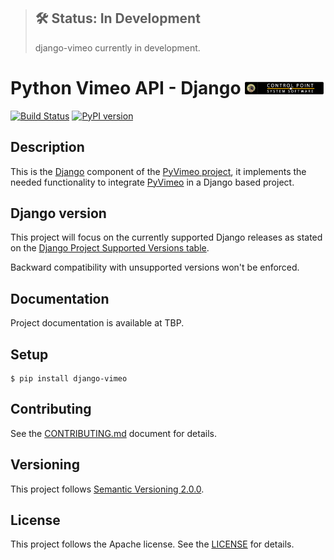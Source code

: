 > ## 🛠 Status: In Development
> django-vimeo currently in development.

# Python Vimeo API - Django  [<img src="./logo.png" alt="CPSS by XGDFalcon®" height="20px" />](https://controlpointsw.com) 

[![Build Status](https://travis-ci.org/CPSSw/django-vimeo.svg?branch=master)](https://travis-ci.org/CPSSw/django-vimeo)
[![PyPI version](https://badge.fury.io/py/django-vimeo.svg)](https://badge.fury.io/py/django-vimeo)

## Description

This is the [Django](https://www.djangoproject.com/) component of the
[PyVimeo project](https://github.com/vimeo/vimeo.py),
it implements the needed functionality to integrate
[PyVimeo](https://github.com/vimeo/vimeo.py)
in a Django based project.

## Django version

This project will focus on the currently supported Django releases as
stated on the [Django Project Supported Versions table](https://www.djangoproject.com/download/#supported-versions).

Backward compatibility with unsupported versions won't be enforced.

## Documentation

Project documentation is available at TBP.

## Setup

```shell
$ pip install django-vimeo
```

## Contributing

See the [CONTRIBUTING.md](CONTRIBUTING.md) document for details.

## Versioning

This project follows [Semantic Versioning 2.0.0](http://semver.org/spec/v2.0.0.html).

## License

This project follows the Apache license. See the [LICENSE](LICENSE.md) for details.

